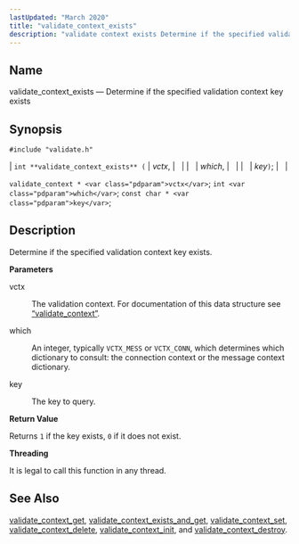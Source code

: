 ```yaml
---
lastUpdated: "March 2020"
title: "validate_context_exists"
description: "validate context exists Determine if the specified validation context key exists int validate context exists vctx which key validate context vctx int which const char key Determine if the specified validation context key exists vctx The validation context For documentation of this data structure see Section 68 86 validate context..."
---
```


<a name="apis.validate_context_exists"></a> 
## Name

validate_context_exists — Determine if the specified validation context key exists

## Synopsis

`#include "validate.h"`

| `int **validate_context_exists** (` | <var class="pdparam">vctx</var>, |   |
|   | <var class="pdparam">which</var>, |   |
|   | <var class="pdparam">key</var>`)`; |   |

`validate_context * <var class="pdparam">vctx</var>`;
`int <var class="pdparam">which</var>`;
`const char * <var class="pdparam">key</var>`;<a name="idp64345984"></a> 
## Description

Determine if the specified validation context key exists.

**<a name="idp64347216"></a> Parameters**

<dl class="variablelist">

<dt>vctx</dt>

<dd>

The validation context. For documentation of this data structure see [“validate_context”](/momentum/3/3-api/structs-validate-context).

</dd>

<dt>which</dt>

<dd>

An integer, typically `VCTX_MESS` or `VCTX_CONN`, which determines which dictionary to consult: the connection context or the message context dictionary.

</dd>

<dt>key</dt>

<dd>

The key to query.

</dd>

</dl>

**<a name="idp64355200"></a> Return Value**

Returns `1` if the key exists, `0` if it does not exist.

**<a name="idp64357024"></a> Threading**

It is legal to call this function in any thread.

<a name="idp64358128"></a> 
## See Also

[validate_context_get](/momentum/3/3-api/apis-validate-context-get), [validate_context_exists_and_get](/momentum/3/3-api/apis-validate-context-exists-and-get), [validate_context_set](/momentum/3/3-api/apis-validate-context-set), [validate_context_delete](/momentum/3/3-api/apis-validate-context-delete), [validate_context_init](/momentum/3/3-api/apis-validate-context-init), and [validate_context_destroy](/momentum/3/3-api/apis-validate-context-destroy).